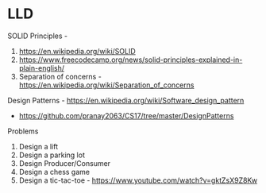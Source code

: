 # LLD

SOLID Principles -
  1. https://en.wikipedia.org/wiki/SOLID
  2. https://www.freecodecamp.org/news/solid-principles-explained-in-plain-english/
  3. Separation of concerns - https://en.wikipedia.org/wiki/Separation_of_concerns

Design Patterns - https://en.wikipedia.org/wiki/Software_design_pattern
* https://github.com/pranay2063/CS17/tree/master/DesignPatterns

Problems
  1. Design a lift
  2. Design a parking lot
  3. Design Producer/Consumer
  4. Design a chess game
  5. Design a tic-tac-toe - https://www.youtube.com/watch?v=gktZsX9Z8Kw
